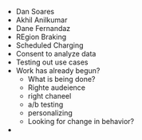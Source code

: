 - Dan Soares
- Akhil Anilkumar
- Dane Fernandaz
- REgion Braking
- Scheduled Charging
- Consent to analyze data
- Testing out use cases
- Work has already begun?
	- What is being done?
	- Righte audeience
	- right chaneel
	- a/b testing
	- personalizing
	- Looking for change in behavior?
-